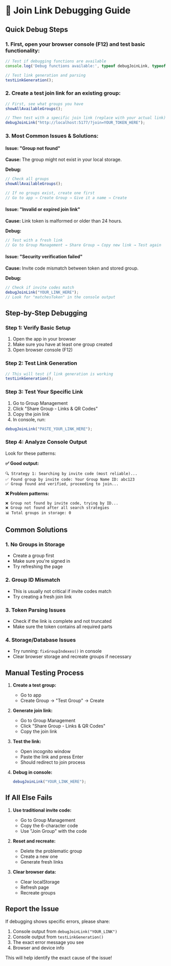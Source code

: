 # 🔧 Join Link Debugging Guide

## Quick Debug Steps

### 1. **First, open your browser console (F12) and test basic functionality:**

```javascript
// Test if debugging functions are available
console.log('Debug functions available:', typeof debugJoinLink, typeof testLinkGeneration);

// Test link generation and parsing
testLinkGeneration();
```

### 2. **Create a test join link for an existing group:**

```javascript
// First, see what groups you have
showAllAvailableGroups();

// Then test with a specific join link (replace with your actual link)
debugJoinLink("http://localhost:5177/?join=YOUR_TOKEN_HERE");
```

### 3. **Most Common Issues & Solutions:**

#### **Issue: "Group not found"**
**Cause:** The group might not exist in your local storage.

**Debug:**
```javascript
// Check all groups
showAllAvailableGroups();

// If no groups exist, create one first
// Go to app → Create Group → Give it a name → Create
```

#### **Issue: "Invalid or expired join link"**
**Cause:** Link token is malformed or older than 24 hours.

**Debug:**
```javascript
// Test with a fresh link
// Go to Group Management → Share Group → Copy new link → Test again
```

#### **Issue: "Security verification failed"**
**Cause:** Invite code mismatch between token and stored group.

**Debug:**
```javascript
// Check if invite codes match
debugJoinLink("YOUR_LINK_HERE");
// Look for "matchesToken" in the console output
```

## Step-by-Step Debugging

### Step 1: Verify Basic Setup
1. Open the app in your browser
2. Make sure you have at least one group created
3. Open browser console (F12)

### Step 2: Test Link Generation
```javascript
// This will test if link generation is working
testLinkGeneration();
```

### Step 3: Test Your Specific Link
1. Go to Group Management
2. Click "Share Group - Links & QR Codes"
3. Copy the join link
4. In console, run:
```javascript
debugJoinLink("PASTE_YOUR_LINK_HERE");
```

### Step 4: Analyze Console Output
Look for these patterns:

**✅ Good output:**
```
🔍 Strategy 1: Searching by invite code (most reliable)...
✅ Found group by invite code: Your Group Name ID: abc123
✅ Group found and verified, proceeding to join...
```

**❌ Problem patterns:**
```
❌ Group not found by invite code, trying by ID...
❌ Group not found after all search strategies
📊 Total groups in storage: 0
```

## Common Solutions

### 1. **No Groups in Storage**
- Create a group first
- Make sure you're signed in
- Try refreshing the page

### 2. **Group ID Mismatch**
- This is usually not critical if invite codes match
- Try creating a fresh join link

### 3. **Token Parsing Issues**
- Check if the link is complete and not truncated
- Make sure the token contains all required parts

### 4. **Storage/Database Issues**
- Try running: `fixGroupIndexes()` in console
- Clear browser storage and recreate groups if necessary

## Manual Testing Process

1. **Create a test group:**
   - Go to app
   - Create Group → "Test Group" → Create

2. **Generate join link:**
   - Go to Group Management
   - Click "Share Group - Links & QR Codes"
   - Copy the join link

3. **Test the link:**
   - Open incognito window
   - Paste the link and press Enter
   - Should redirect to join process

4. **Debug in console:**
   ```javascript
   debugJoinLink("YOUR_LINK_HERE");
   ```

## If All Else Fails

1. **Use traditional invite code:**
   - Go to Group Management
   - Copy the 6-character code
   - Use "Join Group" with the code

2. **Reset and recreate:**
   - Delete the problematic group
   - Create a new one
   - Generate fresh links

3. **Clear browser data:**
   - Clear localStorage
   - Refresh page
   - Recreate groups

## Report the Issue

If debugging shows specific errors, please share:
1. Console output from `debugJoinLink("YOUR_LINK")`
2. Console output from `testLinkGeneration()`
3. The exact error message you see
4. Browser and device info

This will help identify the exact cause of the issue! 
